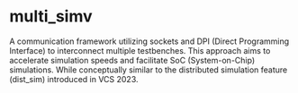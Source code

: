 # multi_simv
A communication framework utilizing sockets and DPI (Direct Programming Interface) to interconnect multiple testbenches. This approach aims to accelerate simulation speeds and facilitate SoC (System-on-Chip) simulations. While conceptually similar to the distributed simulation feature (dist_sim) introduced in VCS 2023.
